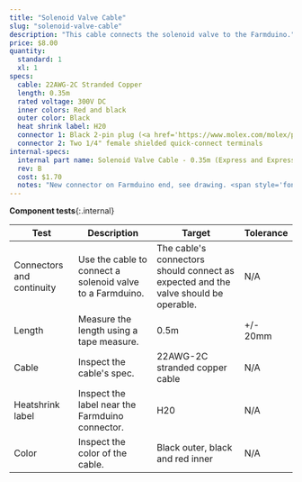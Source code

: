 ```yaml
---
title: "Solenoid Valve Cable"
slug: "solenoid-valve-cable"
description: "This cable connects the solenoid valve to the Farmduino."
price: $8.00
quantity:
  standard: 1
  xl: 1
specs:
  cable: 22AWG-2C Stranded Copper
  length: 0.35m
  rated voltage: 300V DC
  inner colors: Red and black
  outer color: Black
  heat shrink label: H20
  connector 1: Black 2-pin plug (<a href='https://www.molex.com/molex/products/part-detail/crimp_housings/0050579402'>Molex 50579402</a>)
  connector 2: Two 1/4" female shielded quick-connect terminals
internal-specs:
  internal part name: Solenoid Valve Cable - 0.35m (Express and Express XL)
  rev: B
  cost: $1.70
  notes: "New connector on Farmduino end, see drawing. <span style='font-weight: bold; color: red;'>Must perform a continuity check at factory</span>"
---
```


**Component tests**{:.internal}

|Test         |Description  |Target       |Tolerance    |
|-------------|-------------|-------------|-------------|
|Connectors and continuity|Use the cable to connect a solenoid valve to a Farmduino.|The cable's connectors should connect as expected and the valve should be operable.|N/A
|Length       |Measure the length using a tape measure.|0.5m|+/- 20mm
|Cable        |Inspect the cable's spec.|22AWG-2C stranded copper cable|N/A
|Heatshrink label|Inspect the label near the Farmduino connector.|H20|N/A
|Color        |Inspect the color of the cable.|Black outer, black and red inner|N/A
